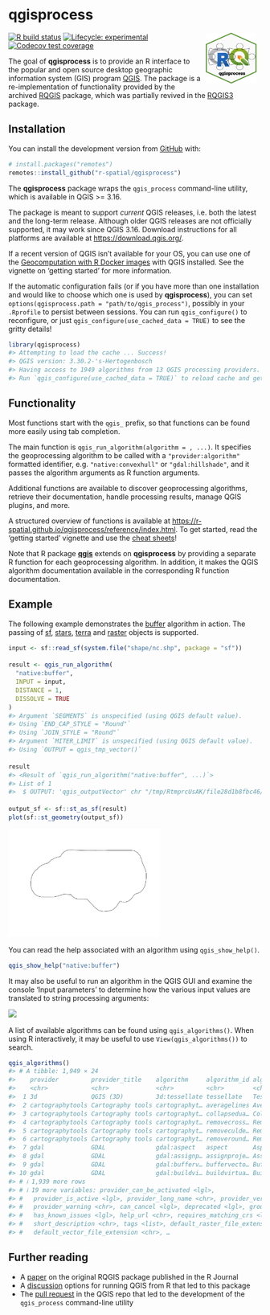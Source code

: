 
<!-- README.md is generated from README.Rmd. Please edit that file -->

# qgisprocess

<img src="man/figures/qgisprocess.svg" align="right" hspace="10" vspace="0" width="20%">

<!-- badges: start -->

[![R build
status](https://github.com/r-spatial/qgisprocess/workflows/R-CMD-check/badge.svg)](https://github.com/r-spatial/qgisprocess/actions)
[![Lifecycle:
experimental](https://img.shields.io/badge/lifecycle-experimental-orange.svg)](https://www.tidyverse.org/lifecycle/#experimental)
[![Codecov test
coverage](https://codecov.io/gh/r-spatial/qgisprocess/branch/main/graph/badge.svg)](https://codecov.io/gh/r-spatial/qgisprocess?branch=main)
<!-- badges: end -->

The goal of **qgisprocess** is to provide an R interface to the popular
and open source desktop geographic information system (GIS) program
[QGIS](https://qgis.org/en/site/). The package is a re-implementation of
functionality provided by the archived
[RQGIS](https://cran.r-project.org/package=RQGIS) package, which was
partially revived in the [RQGIS3](https://github.com/r-spatial/RQGIS3)
package.

## Installation

You can install the development version from
[GitHub](https://github.com/) with:

``` r
# install.packages("remotes")
remotes::install_github("r-spatial/qgisprocess")
```

The **qgisprocess** package wraps the `qgis_process` command-line
utility, which is available in QGIS \>= 3.16.

The package is meant to support *current* QGIS releases, i.e. both the
latest and the long-term release. Although older QGIS releases are not
officially supported, it may work since QGIS 3.16. Download instructions
for all platforms are available at <https://download.qgis.org/>.

If a recent version of QGIS isn’t available for your OS, you can use one
of the [Geocomputation with R Docker
images](https://github.com/geocompr/docker) with QGIS installed. See the
vignette on ‘getting started’ for more information.

If the automatic configuration fails (or if you have more than one
installation and would like to choose which one is used by
**qgisprocess**), you can set
`options(qgisprocess.path = "path/to/qgis_process")`, possibly in your
`.Rprofile` to persist between sessions. You can run `qgis_configure()`
to reconfigure, or just `qgis_configure(use_cached_data = TRUE)` to see
the gritty details!

``` r
library(qgisprocess)
#> Attempting to load the cache ... Success!
#> QGIS version: 3.30.2-'s-Hertogenbosch
#> Having access to 1949 algorithms from 13 QGIS processing providers.
#> Run `qgis_configure(use_cached_data = TRUE)` to reload cache and get more details.
```

## Functionality

Most functions start with the `qgis_` prefix, so that functions can be
found more easily using tab completion.

The main function is `qgis_run_algorithm(algorithm = , ...)`. It
specifies the geoprocessing algorithm to be called with a
`"provider:algorithm"` formatted identifier, e.g. `"native:convexhull"`
or `"gdal:hillshade"`, and it passes the algorithm arguments as R
function arguments.

Additional functions are available to discover geoprocessing algorithms,
retrieve their documentation, handle processing results, manage QGIS
plugins, and more.

A structured overview of functions is available at
<https://r-spatial.github.io/qgisprocess/reference/index.html>. To get
started, read the ‘getting started’ vignette and use the [cheat
sheets](https://r-spatial.github.io/qgisprocess/articles/)!

Note that R package
[**qgis**](https://github.com/JanCaha/r_package_qgis) extends on
**qgisprocess** by providing a separate R function for each
geoprocessing algorithm. In addition, it makes the QGIS algorithm
documentation available in the corresponding R function documentation.

## Example

The following example demonstrates the
[buffer](https://docs.qgis.org/latest/en/docs/user_manual/processing_algs/qgis/vectorgeometry.html#buffer)
algorithm in action. The passing of
[sf](https://r-spatial.github.io/sf),
[stars](https://r-spatial.github.io/stars),
[terra](https://rspatial.github.io/terra) and
[raster](https://cran.r-project.org/package=raster) objects is
supported.

``` r
input <- sf::read_sf(system.file("shape/nc.shp", package = "sf"))

result <- qgis_run_algorithm(
  "native:buffer",
  INPUT = input,
  DISTANCE = 1,
  DISSOLVE = TRUE
)
#> Argument `SEGMENTS` is unspecified (using QGIS default value).
#> Using `END_CAP_STYLE = "Round"`
#> Using `JOIN_STYLE = "Round"`
#> Argument `MITER_LIMIT` is unspecified (using QGIS default value).
#> Using `OUTPUT = qgis_tmp_vector()`

result
#> <Result of `qgis_run_algorithm("native:buffer", ...)`>
#> List of 1
#>  $ OUTPUT: 'qgis_outputVector' chr "/tmp/RtmprcUsAK/file28d1b8fbc46/file28d12728769b.gpkg"

output_sf <- sf::st_as_sf(result)
plot(sf::st_geometry(output_sf))
```

<img src="man/figures/README-buffer-1.png" width="60%" />

You can read the help associated with an algorithm using
`qgis_show_help()`.

``` r
qgis_show_help("native:buffer")
```

It may also be useful to run an algorithm in the QGIS GUI and examine
the console ‘Input parameters’ to determine how the various input values
are translated to string processing arguments:

![](man/figures/qgis-buffer.png)

A list of available algorithms can be found using `qgis_algorithms()`.
When using R interactively, it may be useful to use
`View(qgis_algorithms())` to search.

``` r
qgis_algorithms()
#> # A tibble: 1,949 × 24
#>    provider         provider_title    algorithm     algorithm_id algorithm_title
#>    <chr>            <chr>             <chr>         <chr>        <chr>          
#>  1 3d               QGIS (3D)         3d:tessellate tessellate   Tessellate     
#>  2 cartographytools Cartography tools cartographyt… averagelines Average linest…
#>  3 cartographytools Cartography tools cartographyt… collapsedua… Collapse dual …
#>  4 cartographytools Cartography tools cartographyt… removecross… Remove cross r…
#>  5 cartographytools Cartography tools cartographyt… removeculde… Remove cul-de-…
#>  6 cartographytools Cartography tools cartographyt… removeround… Remove roundab…
#>  7 gdal             GDAL              gdal:aspect   aspect       Aspect         
#>  8 gdal             GDAL              gdal:assignp… assignproje… Assign project…
#>  9 gdal             GDAL              gdal:bufferv… buffervecto… Buffer vectors 
#> 10 gdal             GDAL              gdal:buildvi… buildvirtua… Build virtual …
#> # ℹ 1,939 more rows
#> # ℹ 19 more variables: provider_can_be_activated <lgl>,
#> #   provider_is_active <lgl>, provider_long_name <chr>, provider_version <chr>,
#> #   provider_warning <chr>, can_cancel <lgl>, deprecated <lgl>, group <chr>,
#> #   has_known_issues <lgl>, help_url <chr>, requires_matching_crs <lgl>,
#> #   short_description <chr>, tags <list>, default_raster_file_extension <chr>,
#> #   default_vector_file_extension <chr>, …
```

## Further reading

- A
  [paper](https://journal.r-project.org/archive/2017/RJ-2017-067/index.html)
  on the original RQGIS package published in the R Journal
- A [discussion](https://github.com/r-spatial/discuss/issues/41) options
  for running QGIS from R that led to this package
- The [pull request](https://github.com/qgis/QGIS/pull/34617) in the
  QGIS repo that led to the development of the `qgis_process`
  command-line utility
